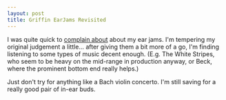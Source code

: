 ```yaml
---
layout: post
title: Griffin EarJams Revisited
---
```


I was quite quick to [complain
about](http://www.mojain.com/~mrowe/blog/geek/griffin_earjams.html)
about my ear jams. I'm tempering my original judgement a
little... after giving them a bit more of a go, I'm finding listening
to some types of music decent enough. (E.g. The White Stripes, who
seem to be heavy on the mid-range in production anyway, or Beck, where
the prominent bottom end really helps.)

Just don't try for anything like a Bach violin concerto. I'm still
saving for a really good pair of in-ear buds. 
